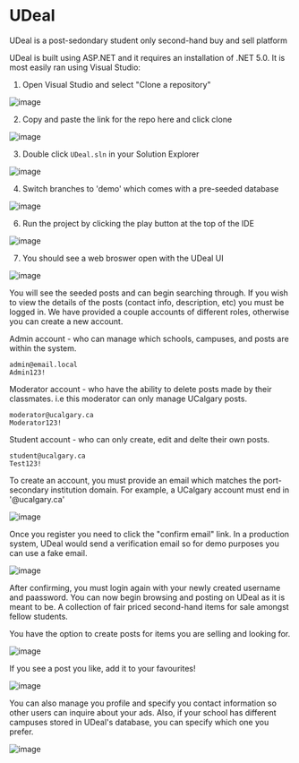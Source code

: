 # UDeal

UDeal is a post-sedondary student only second-hand buy and sell platform

UDeal is built using ASP.NET and it requires an installation of .NET 5.0. It is most easily ran using Visual Studio:

1. Open Visual Studio and select "Clone a repository"

![image](https://user-images.githubusercontent.com/47361247/163654323-2a772e61-be46-4447-9517-a11a171ae2d3.png)
  
2. Copy and paste the link for the repo here and click clone

![image](https://user-images.githubusercontent.com/47361247/163654378-e1c018f1-f7a0-4fb6-9d7b-4de3cfcfdb6d.png)

3. Double click `UDeal.sln` in your Solution Explorer

![image](https://user-images.githubusercontent.com/47361247/163654427-a6c11496-34a1-4ee3-98ed-a7616706c384.png)

4. Switch branches to 'demo' which comes with a pre-seeded database

![image](https://user-images.githubusercontent.com/47361247/163654492-958d5f3b-d6f0-4c4e-a1df-e6299d5b91e0.png)

6. Run the project by clicking the play button at the top of the IDE

![image](https://user-images.githubusercontent.com/47361247/163654475-c9298e0a-afcf-4f7d-9b39-d1d634dae858.png)

7. You should see a web broswer open with the UDeal UI

![image](https://user-images.githubusercontent.com/47361247/163657026-946d554b-8738-4d50-85e0-d5e3408791c1.png)

You will see the seeded posts and can begin searching through. If you wish to view the details of the posts (contact info, description, etc) you must be logged in. We have provided a couple accounts of different roles, otherwise you can create a new account.

 
Admin account - who can manage which schools, campuses, and posts are within the system.
```
admin@email.local
Admin123!
```

Moderator account - who have the ability to delete posts made by their classmates. i.e this moderator can only manage UCalgary posts.
```
moderator@ucalgary.ca
Moderator123!
```

Student account - who can only create, edit and delte their own posts.
```
student@ucalgary.ca
Test123!
```

To create an account, you must provide an email which matches the port-secondary institution domain. For example, a UCalgary account must end in '@ucalgary.ca'

![image](https://user-images.githubusercontent.com/47361247/163658188-f279be0c-30c4-4c0d-a931-1a93e93daa95.png)

Once you register you need to click the "confirm email" link. In a production system, UDeal would send a verification email so for demo purposes you can use a fake email.

![image](https://user-images.githubusercontent.com/47361247/163658250-c5a2f0ca-8779-4acb-9fe3-872b08e9305c.png)

After confirming, you must login again with your newly created username and paassword. You can now begin browsing and posting on UDeal as it is meant to be. A collection of fair priced second-hand items for sale amongst fellow students. 

You have the option to create posts for items you are selling and looking for.

![image](https://user-images.githubusercontent.com/47361247/163658344-3904520d-f8aa-4c65-ad9c-d1c28babba53.png)

If you see a post you like, add it to your favourites!

![image](https://user-images.githubusercontent.com/47361247/163658371-4b7dc4c6-ede1-48d0-9e78-be0c4d95447b.png)

You can also manage you profile and specify you contact information so other users can inquire about your ads. Also, if your school has different campuses stored in UDeal's database, you can specify which one you prefer.

![image](https://user-images.githubusercontent.com/47361247/163658412-09c127cd-367e-472b-8dcc-8d9242110a3c.png)
